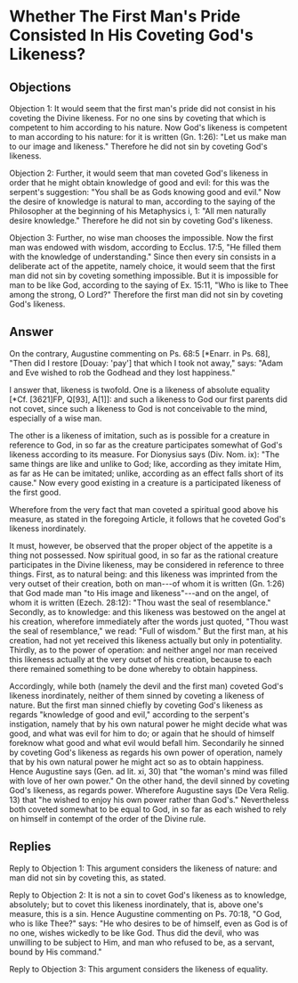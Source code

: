 # Whether The First Man's Pride Consisted In His Coveting God's Likeness?

## Objections

Objection 1: It would seem that the first man's pride did not consist in his coveting the Divine likeness. For no one sins by coveting that which is competent to him according to his nature. Now God's likeness is competent to man according to his nature: for it is written (Gn. 1:26): "Let us make man to our image and likeness." Therefore he did not sin by coveting God's likeness.

Objection 2: Further, it would seem that man coveted God's likeness in order that he might obtain knowledge of good and evil: for this was the serpent's suggestion: "You shall be as Gods knowing good and evil." Now the desire of knowledge is natural to man, according to the saying of the Philosopher at the beginning of his Metaphysics i, 1: "All men naturally desire knowledge." Therefore he did not sin by coveting God's likeness.

Objection 3: Further, no wise man chooses the impossible. Now the first man was endowed with wisdom, according to Ecclus. 17:5, "He filled them with the knowledge of understanding." Since then every sin consists in a deliberate act of the appetite, namely choice, it would seem that the first man did not sin by coveting something impossible. But it is impossible for man to be like God, according to the saying of Ex. 15:11, "Who is like to Thee among the strong, O Lord?" Therefore the first man did not sin by coveting God's likeness.

## Answer

On the contrary, Augustine commenting on Ps. 68:5 [*Enarr. in Ps. 68], "Then did I restore [Douay: 'pay'] that which I took not away," says: "Adam and Eve wished to rob the Godhead and they lost happiness."

I answer that, likeness is twofold. One is a likeness of absolute equality [*Cf. [3621]FP, Q[93], A[1]]: and such a likeness to God our first parents did not covet, since such a likeness to God is not conceivable to the mind, especially of a wise man.

The other is a likeness of imitation, such as is possible for a creature in reference to God, in so far as the creature participates somewhat of God's likeness according to its measure. For Dionysius says (Div. Nom. ix): "The same things are like and unlike to God; like, according as they imitate Him, as far as He can be imitated; unlike, according as an effect falls short of its cause." Now every good existing in a creature is a participated likeness of the first good.

Wherefore from the very fact that man coveted a spiritual good above his measure, as stated in the foregoing Article, it follows that he coveted God's likeness inordinately.

It must, however, be observed that the proper object of the appetite is a thing not possessed. Now spiritual good, in so far as the rational creature participates in the Divine likeness, may be considered in reference to three things. First, as to natural being: and this likeness was imprinted from the very outset of their creation, both on man---of whom it is written (Gn. 1:26) that God made man "to His image and likeness"---and on the angel, of whom it is written (Ezech. 28:12): "Thou wast the seal of resemblance." Secondly, as to knowledge: and this likeness was bestowed on the angel at his creation, wherefore immediately after the words just quoted, "Thou wast the seal of resemblance," we read: "Full of wisdom." But the first man, at his creation, had not yet received this likeness actually but only in potentiality. Thirdly, as to the power of operation: and neither angel nor man received this likeness actually at the very outset of his creation, because to each there remained something to be done whereby to obtain happiness.

Accordingly, while both (namely the devil and the first man) coveted God's likeness inordinately, neither of them sinned by coveting a likeness of nature. But the first man sinned chiefly by coveting God's likeness as regards "knowledge of good and evil," according to the serpent's instigation, namely that by his own natural power he might decide what was good, and what was evil for him to do; or again that he should of himself foreknow what good and what evil would befall him. Secondarily he sinned by coveting God's likeness as regards his own power of operation, namely that by his own natural power he might act so as to obtain happiness. Hence Augustine says (Gen. ad lit. xi, 30) that "the woman's mind was filled with love of her own power." On the other hand, the devil sinned by coveting God's likeness, as regards power. Wherefore Augustine says (De Vera Relig. 13) that "he wished to enjoy his own power rather than God's." Nevertheless both coveted somewhat to be equal to God, in so far as each wished to rely on himself in contempt of the order of the Divine rule.

## Replies

Reply to Objection 1: This argument considers the likeness of nature: and man did not sin by coveting this, as stated.

Reply to Objection 2: It is not a sin to covet God's likeness as to knowledge, absolutely; but to covet this likeness inordinately, that is, above one's measure, this is a sin. Hence Augustine commenting on Ps. 70:18, "O God, who is like Thee?" says: "He who desires to be of himself, even as God is of no one, wishes wickedly to be like God. Thus did the devil, who was unwilling to be subject to Him, and man who refused to be, as a servant, bound by His command."

Reply to Objection 3: This argument considers the likeness of equality.